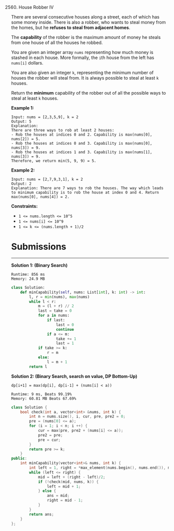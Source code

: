 2560. House Robber IV

There are several consecutive houses along a street, each of which has some money inside. There is also a robber, who wants to steal money from the homes, but he **refuses to steal from adjacent homes**.

The **capability** of the robber is the maximum amount of money he steals from one house of all the houses he robbed.

You are given an integer array `nums` representing how much money is stashed in each house. More formally, the `i`th house from the left has `nums[i]` dollars.

You are also given an integer `k`, representing the minimum number of houses the robber will steal from. It is always possible to steal at least `k` houses.

Return the **minimum** capability of the robber out of all the possible ways to steal at least `k` houses.

 

**Example 1:**
```
Input: nums = [2,3,5,9], k = 2
Output: 5
Explanation: 
There are three ways to rob at least 2 houses:
- Rob the houses at indices 0 and 2. Capability is max(nums[0], nums[2]) = 5.
- Rob the houses at indices 0 and 3. Capability is max(nums[0], nums[3]) = 9.
- Rob the houses at indices 1 and 3. Capability is max(nums[1], nums[3]) = 9.
Therefore, we return min(5, 9, 9) = 5.
```

**Example 2:**
```
Input: nums = [2,7,9,3,1], k = 2
Output: 2
Explanation: There are 7 ways to rob the houses. The way which leads to minimum capability is to rob the house at index 0 and 4. Return max(nums[0], nums[4]) = 2.
```

**Constraints:**

* `1 <= nums.length <= 10^5`
* `1 <= nums[i] <= 10^9`
* `1 <= k <= (nums.length + 1)/2`

# Submissions
---
**Solution 1: (Binary Search)**
```
Runtime: 856 ms
Memory: 24.9 MB
```
```python
class Solution:
    def minCapability(self, nums: List[int], k: int) -> int:
        l, r = min(nums), max(nums)
        while l < r:
            m = (l + r) // 2
            last = take = 0
            for a in nums:
                if last:
                    last = 0
                    continue
                if a <= m:
                    take += 1
                    last = 1
            if take >= k:
                r = m
            else:
                l = m + 1
        return l
```

**Solution 2: (Binary Search, search on value, DP Bottom-Up)**

    dp[i+1] = max(dp[i], dp[i-1] + (nums[i] < a))

```
Runtime: 9 ms, Beats 99.19%
Memory: 60.81 MB Beats 67.69%
```
```c++
class Solution {
    bool check(int a, vector<int> &nums, int k) {
        int n = nums.size(), i, cur, pre, pre2 = 0;
        pre = (nums[0] <= a);
        for (i = 1; i < n; i ++) {
            cur = max(pre, pre2 + (nums[i] <= a));
            pre2 = pre;
            pre = cur;
        }
        return pre >= k;
    }
public:
    int minCapability(vector<int>& nums, int k) {
        int left = 1, right = *max_element(nums.begin(), nums.end()), mid, ans;
        while (left <= right) {
            mid = left + (right - left)/2;
            if (!check(mid, nums, k)) {
                left = mid + 1;
            } else {
                ans = mid;
                right = mid - 1;
            }
        }
        return ans;
    }
};
```

